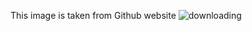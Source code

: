 This image is taken from Github website
![downloading](https://user-images.githubusercontent.com/99417684/153820430-d89f1725-93f2-49e2-a7bb-3a197ed5437c.png)
